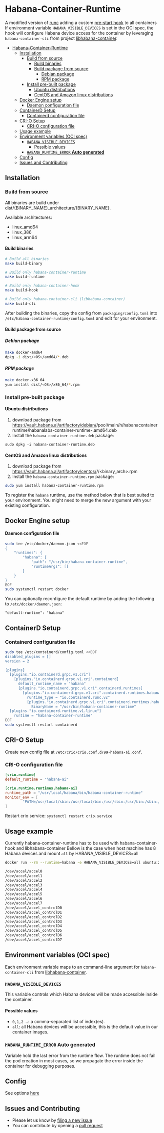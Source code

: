 # Habana-Container-Runtime

A modified version of [runc](https://github.com/opencontainers/runc) adding a custom [pre-start hook](https://github.com/HabanaAI/habana-container-hook) to all containers
If environment variable `HABANA_VISIBLE_DEVICES` is set in the OCI spec, the hook will configure Habana device access for the container by leveraging `habana-container-cli` from project [libhabana-container](https://github.com/HabanaAI/libhabana-container).

- [Habana-Container-Runtime](#habana-container-runtime)
  - [Installation](#installation)
    - [Build from source](#build-from-source)
      - [Build binaries](#build-binaries)
      - [Build package from source](#build-package-from-source)
        - [Debian package](#debian-package)
        - [RPM package](#rpm-package)
    - [Install pre-built package](#install-pre-built-package)
      - [Ubuntu distributions](#ubuntu-distributions)
      - [CentOS and Amazon linux distributions](#centos-and-amazon-linux-distributions)
  - [Docker Engine setup](#docker-engine-setup)
      - [Daemon configuration file](#daemon-configuration-file)
  - [ContainerD Setup](#containerd-setup)
    - [Containerd configuration file](#containerd-configuration-file)
  - [CRI-O Setup](#cri-o-setup)
    - [CRI-O configuration file](#cri-o-configuration-file)
  - [Usage example](#usage-example)
  - [Environment variables (OCI spec)](#environment-variables-oci-spec)
    - [`HABANA_VISIBLE_DEVICES`](#habana_visible_devices)
      - [Possible values](#possible-values)
    - [`HABANA_RUNTIME_ERROR` **Auto generated**](#habana_runtime_error-auto-generated)
  - [Config](#config)
  - [Issues and Contributing](#issues-and-contributing)

## Installation

### Build from source

All binaries are build under dist/{BINARY_NAME}_architecture/{BINARY_NAME}.

Available architectures:
- linux_amd64
- linux_386
- linux_arm64

#### Build binaries

```bash
# Build all binaries
make build-binary

# Build only habana-container-runtime
make build-runtime

# Build only habana-container-hook
make build-hook

# Build only habana-container-cli (libhabana-container)
make build-cli
```

After building the binaries, copy the config from `packaging/config.toml`
into `/etc/habana-container-runtime/config.toml` and edit for your
environment.

#### Build package from source

##### Debian package

```bash
make docker-amd64
dpkg -i dist/<OS>/amd64/*.deb
```

##### RPM package

```bash
make docker-x86_64
yum install dist/<OS>/x86_64/*.rpm
```

### Install pre-built package

#### Ubuntu distributions

1. download package from https://vault.habana.ai/artifactory/debian/<distribution>/pool/main/h/habanacontainerruntime/habanalabs-container-runtime-<RELEASE>.amd64.deb
2. Install the `habana-container-runtime.deb` package:
```
sudo dpkg -i habana-container-runtime.deb
```

#### CentOS and Amazon linux distributions

1. download package from https://vault.habana.ai/artifactory/centos/<major>/<version>/<binary_arch>.rpm
2. Install the `habana-container-runtime.rpm` package:

```bash
sudo yum install habana-container-runtime.rpm
```

To register the `habana` runtime, use the method below that is best suited
to your environment. You might need to merge the new argument with your
existing configuration.

## Docker Engine setup

#### Daemon configuration file

```bash
sudo tee /etc/docker/daemon.json <<EOF
{
    "runtimes": {
        "habana": {
            "path": "/usr/bin/habana-container-runtime",
            "runtimeArgs": []
        }
    }
}
EOF
sudo systemctl restart docker
```

You can optionally reconfigure the default runtime by adding the following to `/etc/docker/daemon.json`:
```
"default-runtime": "habana"
```

## ContainerD Setup

### Containerd configuration file

```bash
sudo tee /etc/containerd/config.toml <<EOF
disabled_plugins = []
version = 2

[plugins]
  [plugins."io.containerd.grpc.v1.cri"]
    [plugins."io.containerd.grpc.v1.cri".containerd]
      default_runtime_name = "habana"
      [plugins."io.containerd.grpc.v1.cri".containerd.runtimes]
        [plugins."io.containerd.grpc.v1.cri".containerd.runtimes.habana]
          runtime_type = "io.containerd.runc.v2"
          [plugins."io.containerd.grpc.v1.cri".containerd.runtimes.habana.options]
            BinaryName = "/usr/bin/habana-container-runtime"
  [plugins."io.containerd.runtime.v1.linux"]
    runtime = "habana-container-runtime"
EOF
sudo systemctl restart containerd
```

## CRI-O Setup

Create new config file at `/etc/crio/crio.conf.d/99-habana-ai.conf`.

### CRI-O configuration file

```toml
[crio.runtime]
default_runtime = "habana-ai"

[crio.runtime.runtimes.habana-ai]
runtime_path = "/usr/local/habana/bin/habana-container-runtime"
monitor_env = [
        "PATH=/usr/local/sbin:/usr/local/bin:/usr/sbin:/usr/bin:/sbin:/bin",
]
```

Restart crio service: `systemctl restart crio.service`

## Usage example

Currently habana-container-runtime has to be used with habana-container-hook and libhabana-container
Bellow is the case when host machine has 8 Habana devices and mount `all` by HABANA_VISIBLE_DEVICES=all

```bash
docker run --rm --runtime=habana -e HABANA_VISIBLE_DEVICES=all ubuntu:22.04 /bin/bash -c "ls /dev/accel/*"

/dev/accel/accel0
/dev/accel/accel1
/dev/accel/accel2
/dev/accel/accel3
/dev/accel/accel4
/dev/accel/accel5
/dev/accel/accel6
/dev/accel/accel7
/dev/accel/accel_controlD0
/dev/accel/accel_controlD1
/dev/accel/accel_controlD2
/dev/accel/accel_controlD3
/dev/accel/accel_controlD4
/dev/accel/accel_controlD5
/dev/accel/accel_controlD6
/dev/accel/accel_controlD7
```


## Environment variables (OCI spec)

Each environment variable maps to an command-line argument for `habana-container-cli` from [libhabana-container](https://github.com/HabanaAI/libhabana-container).

### `HABANA_VISIBLE_DEVICES`
This variable controls which Habana devices will be made accessible inside the container.

#### Possible values
* `0,1,2` …: a comma-separated list of index(es).
* `all`: all Habana devices will be accessible, this is the default value in our container images.


### `HABANA_RUNTIME_ERROR` **Auto generated**
Variable hold the last error from the runtime flow. The runtime
does not fail the pod creation in most cases, so we propagate the error inside the container for debugging purposes.


## Config

See options [here](./packaging/config.toml)

## Issues and Contributing

* Please let us know by [filing a new issue](https://github.com/HabanaAI/habana-container-runtime/issues/new)
* You can contribute by opening a [pull request](https://docs.github.com/en/github/collaborating-with-issues-and-pull-requests/about-pull-requests)
